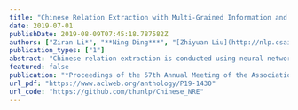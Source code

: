 ```yaml
---
title: "Chinese Relation Extraction with Multi-Grained Information and External Linguistic Knowledge"
date: 2019-07-01
publishDate: 2019-08-09T07:45:18.787582Z
authors: ["Ziran Li*", "**Ning Ding***", "[Zhiyuan Liu](http://nlp.csai.tsinghua.edu.cn/~lzy/)", "Haitao Zheng", "Ying Shen"]
publication_types: ["1"]
abstract: "Chinese relation extraction is conducted using neural networks with either character-based or word-based inputs, and most existing methods typically suffer from segmentation errors and ambiguity of polysemy. To address the issues, we propose a multi-grained lattice framework (MG lattice) for Chinese relation extraction to take advantage of multi-grained language information and external linguistic knowledge. In this framework, (1) we incorporate word-level information into character sequence inputs so that segmentation errors can be avoided. (2) We also model multiple senses of polysemous words with the help of external linguistic knowledge, so as to alleviate polysemy ambiguity. Experiments on three real-world datasets in distinct domains show consistent and significant superiority and robustness of our model, as compared with other baselines. We will release the source code of this paper in the future."
featured: false
publication: "*Proceedings of the 57th Annual Meeting of the Association for Computational Linguistics* ***(ACL 2019)***, *Florence, Italy* ###rt*(oral)*"
url_pdf: "https://www.aclweb.org/anthology/P19-1430"
url_code: "https://github.com/thunlp/Chinese_NRE"
---
```


